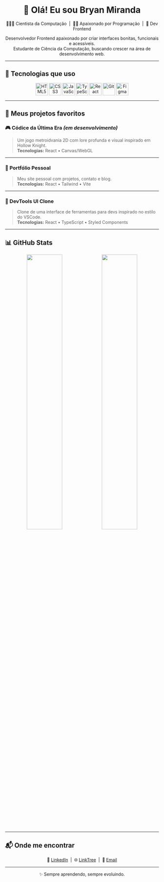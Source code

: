 <h1 align="center">👋 Olá! Eu sou Bryan Miranda</h1>

<p align="center">
  👨🏻‍💻 Cientista da Computação &nbsp;|&nbsp; 🧗🏼 Apaixonado por Programação &nbsp;|&nbsp; 🎨 Dev Frontend
</p>

<p align="center">
  Desenvolvedor Frontend apaixonado por criar interfaces bonitas, funcionais e acessíveis. <br/>
  Estudante de Ciência da Computação, buscando crescer na área de desenvolvimento web.
</p>

---

## 🚀 Tecnologias que uso

<p align="center">
  <img src="https://cdn.jsdelivr.net/gh/devicons/devicon/icons/html5/html5-original.svg" width="40" alt="HTML5" />
  <img src="https://cdn.jsdelivr.net/gh/devicons/devicon/icons/css3/css3-original.svg" width="40" alt="CSS3" />
  <img src="https://cdn.jsdelivr.net/gh/devicons/devicon/icons/javascript/javascript-original.svg" width="40" alt="JavaScript" />
  <img src="https://cdn.jsdelivr.net/gh/devicons/devicon/icons/typescript/typescript-original.svg" width="40" alt="TypeScript" />
  <img src="https://cdn.jsdelivr.net/gh/devicons/devicon/icons/react/react-original.svg" width="40" alt="React" />
  <img src="https://cdn.jsdelivr.net/gh/devicons/devicon/icons/git/git-original.svg" width="40" alt="Git" />
  <img src="https://cdn.jsdelivr.net/gh/devicons/devicon/icons/figma/figma-original.svg" width="40" alt="Figma" />
</p>

---

## 📂 Meus projetos favoritos

### 🎮 Códice da Última Era *(em desenvolvimento)*  
> Um jogo metroidvania 2D com lore profunda e visual inspirado em Hollow Knight.  
> **Tecnologias:** React • Canvas/WebGL

---

### 🎨 Portfólio Pessoal  
> Meu site pessoal com projetos, contato e blog.  
> **Tecnologias:** React • Tailwind • Vite

---

### 🔧 DevTools UI Clone  
> Clone de uma interface de ferramentas para devs inspirado no estilo do VSCode.  
> **Tecnologias:** React • TypeScript • Styled Components

---

## 📊 GitHub Stats

<p align="center">
  <img src="https://github-readme-stats.vercel.app/api?username=Bryanmdev&show_icons=true&theme=algolia" width="48%" />
  <img src="https://github-readme-streak-stats.herokuapp.com/?user=Bryanmdev&theme=algolia" width="48%" />
</p>

---

## 📬 Onde me encontrar

<p align="center">
  💼 <a href="https://www.linkedin.com/in/bryan-miraanda/" target="_blank">LinkedIn</a> &nbsp;|&nbsp;
  🌐 <a href="https://bryanlinkthree.netlify.app/" target="_blank">LinkTree</a> &nbsp;|&nbsp;
  📧 <a href="mailto:bryanmiranda.dev@gmail.com">Email</a>
</p>

---

<p align="center">
  ✨ Sempre aprendendo, sempre evoluindo.
</p>
